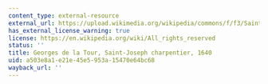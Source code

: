 ```yaml
---
content_type: external-resource
external_url: https://upload.wikimedia.org/wikipedia/commons/f/f3/Saint_Joseph_charpentier_%28La_Tour%29.jpg
has_external_license_warning: true
license: https://en.wikipedia.org/wiki/All_rights_reserved
status: ''
title: Georges de la Tour, Saint-Joseph charpentier, 1640
uid: a503e8a1-e21e-45e5-953a-15470e64bc68
wayback_url: ''
---
```


